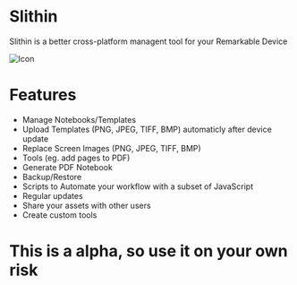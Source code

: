 # Slithin
Slithin is a better cross-platform managent tool for your Remarkable Device

![Icon](https://user-images.githubusercontent.com/4117602/128601982-3c113838-cd28-49e0-999b-ab9cbe024ed1.png)

# Features
* Manage Notebooks/Templates
* Upload Templates (PNG, JPEG, TIFF, BMP) automaticly after device update
* Replace Screen Images (PNG, JPEG, TIFF, BMP)
* Tools (eg. add pages to PDF)
* Generate PDF Notebook
* Backup/Restore
* Scripts to Automate your workflow with a subset of JavaScript
* Regular updates
* Share your assets with other users
* Create custom tools

# This is a alpha, so use it on your own risk

